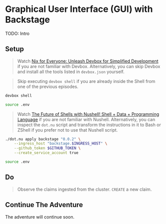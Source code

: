 # Graphical User Interface (GUI) with Backstage

TODO: Intro

## Setup

> Watch [Nix for Everyone: Unleash Devbox for Simplified Development](https://youtu.be/WiFLtcBvGMU) if you are not familiar with Devbox. Alternatively, you can skip Devbox and install all the tools listed in `devbox.json` yourself.

> Skip executing `devbox shell` if you are already inside the Shell from one of the previous episodes.

```bash
devbox shell

source .env
```

> Watch [The Future of Shells with Nushell! Shell + Data + Programming Language](https://youtu.be/zoX_S6d-XU4) if you are not familiar with Nushell. Alternatively, you can inspect the `dot.nu` script and transform the instructions in it to Bash or ZShell if you prefer not to use that Nushell script.

```sh
./dot.nu apply backstage "0.0.2" \
    --ingress_host "backstage.$INGRESS_HOST" \
    --github_token $GITHUB_TOKEN \
    --create_service_account true

source .env
```

## Do

> Observe the claims ingested from the cluster.
> `CREATE` a new claim.

## Continue The Adventure

<!-- * [Graphical User Interface (GUI)](../gui/README.md) -->
The adventure will continue soon.